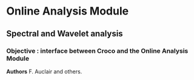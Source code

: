 # Online Analysis Module
## Spectral and Wavelet analysis 

### Objective : interface between Croco and the Online Analysis Module
**Authors** F. Auclair and others.
